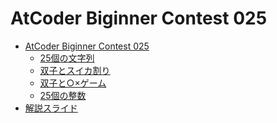 AtCoder Biginner Contest 025
============================

- [AtCoder Biginner Contest 025](http://abc025.contest.atcoder.jp/)
    - [25個の文字列](http://abc025.contest.atcoder.jp/tasks/abc025_1)
    - [双子とスイカ割り](http://abc025.contest.atcoder.jp/tasks/abc025_2)
    - [双子と○×ゲーム](http://abc025.contest.atcoder.jp/tasks/abc025_3)
    - [25個の整数](http://abc025.contest.atcoder.jp/tasks/abc025_4)
- [解説スライド](http://www.slideshare.net/chokudai/abc025)
